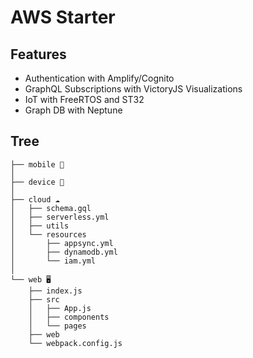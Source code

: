 # AWS Starter




## Features
- Authentication with Amplify/Cognito
- GraphQL Subscriptions with VictoryJS Visualizations
- IoT with FreeRTOS and ST32
- Graph DB with Neptune

##  Tree 
```
├── mobile 📱
│  
├── device 🤖
│  
├── cloud ☁️
│   ├── schema.gql
│   ├── serverless.yml
│   ├── utils
│   └── resources
│       ├── appsync.yml
│       ├── dynamodb.yml
│       └── iam.yml
│  
└── web 🖥
    ├── index.js
    ├── src
    │   ├── App.js
    │   ├── components
    │   └── pages
    ├── web
    └── webpack.config.js
```


